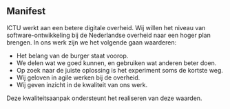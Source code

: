## Manifest

ICTU werkt aan een betere digitale overheid. Wij willen het niveau van software-ontwikkeling bij de Nederlandse overheid naar een hoger plan brengen. 
In ons werk zijn we het volgende gaan waarderen:
- Het belang van de burger staat voorop.
- We delen wat we goed kunnen, en gebruiken wat anderen beter doen.
- Op zoek naar de juiste oplossing is het experiment soms de kortste weg.
- Wij geloven in agile werken bij de overheid.
- Wij geven inzicht in de kwaliteit van ons werk.

Deze kwaliteitsaanpak ondersteunt het realiseren van deze waarden.
